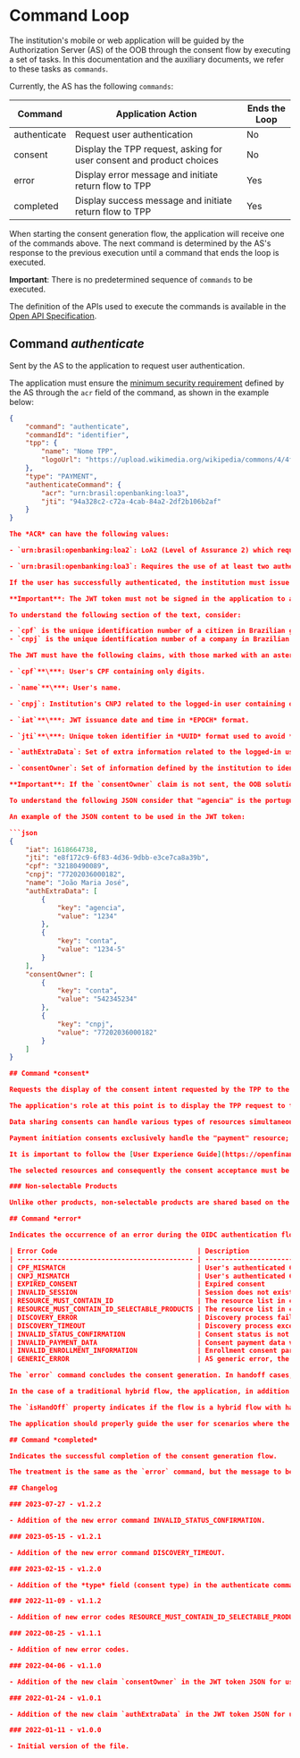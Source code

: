 # Command Loop

The institution's mobile or web application will be guided by the Authorization Server (AS) of the OOB through the consent flow by executing a set of tasks. In this documentation and the auxiliary documents, we refer to these tasks as `commands`.

Currently, the AS has the following `commands`:

| Command      | Application Action                                                              | Ends the Loop  |
| ------------ | --------------------------------------------------------------------------------| -------------- |
| authenticate | Request user authentication                                                     | No             |
| consent      | Display the TPP request, asking for user consent and product choices            | No             |
| error        | Display error message and initiate return flow to TPP                           | Yes            |
| completed    | Display success message and initiate return flow to TPP                         | Yes            |

When starting the consent generation flow, the application will receive one of the commands above. The next command is determined by the AS's response to the previous execution until a command that ends the loop is executed.

**Important**: There is no predetermined sequence of `commands` to be executed.

The definition of the APIs used to execute the commands is available in the [Open API Specification](./oas-webapp2as.yaml).

## Command *authenticate*

Sent by the AS to the application to request user authentication.

The application must ensure the [minimum security requirement](https://openfinancebrasil.atlassian.net/wiki/spaces/OF/pages/240648193/Seguran+a) defined by the AS through the `acr` field of the command, as shown in the example below:

```json
{
    "command": "authenticate",
    "commandId": "identifier",
    "tpp": {
        "name": "Nome TPP",
        "logoUrl": "https://upload.wikimedia.org/wikipedia/commons/4/4f/SVG_Logo.svg"
    },
    "type": "PAYMENT",
    "authenticateCommand": {
        "acr": "urn:brasil:openbanking:loa3",
        "jti": "94a328c2-c72a-4cab-84a2-2df2b106b2af"
    }
}

The *ACR* can have the following values:

- `urn:brasil:openbanking:loa2`: LoA2 (Level of Assurance 2) which requires the user to be authenticated with at least one authentication factor.

- `urn:brasil:openbanking:loa3`: Requires the use of at least two authentication factors.

If the user has successfully authenticated, the institution must issue a signed JWT token and send it to the AS through the API `PUT /app/commands/{id}/authentication`, where `id` is the `commandId` of the executed command.

**Important**: The JWT token must not be signed in the application to avoid exposing the private signing key. The public key used must be exposed via a URL containing the *JWKS* to be configured through the property [`customer/federationJwksUrl`](../deploy/oob-authorization-server/readme.md#customerfederationjwksurl).

To understand the following section of the text, consider:

- `cpf` is the unique identification number of a citizen in Brazilian government registers
- `cnpj` is the unique identification number of a company in Brazilian government registers

The JWT must have the following claims, with those marked with an asterisk being mandatory:

- `cpf`**\***: User's CPF containing only digits.

- `name`**\***: User's name.

- `cnpj`: Institution's CNPJ related to the logged-in user containing only digits.

- `iat`**\***: JWT issuance date and time in *EPOCH* format.

- `jti`**\***: Unique token identifier in *UUID* format used to avoid *replay-attacks*. It must be filled with the same value received from the AS in the command.

- `authExtraData`: Set of extra information related to the logged-in user represented by an array of key/value dictionaries with two mandatory fields, `key` and `value`. It should be used to send user credentials if the institution does not use *cpf* or *cnpj* for authentication.

- `consentOwner`: Set of information defined by the institution to identify the consent owner, such as agency, account, CPF, and/or CNPJ. It consists of an array of key/value dictionaries with two mandatory fields, `key` and `value`. This field is used for consent consultation via the [Backoffice API](../portal-backoffice/apis-backoffice/readme.md).

**Important**: If the `consentOwner` claim is not sent, the OOB solution will use the user's `cpf` and `cnpj` to define the consent owner.

To understand the following JSON consider that "agencia" is the portuguese term for bank's branch of an account holder, and "conta" is its account numeric identification. 

An example of the JSON content to be used in the JWT token:

```json
{
    "iat": 1618664738,
    "jti": "e8f172c9-6f83-4d36-9dbb-e3ce7ca8a39b",
    "cpf": "32180490089",
    "cnpj": "77202036000182",
    "name": "João Maria José",
    "authExtraData": [
        {
            "key": "agencia",
            "value": "1234"
        },
        {
            "key": "conta",
            "value": "1234-5"
        }
    ],
    "consentOwner": [
        {
            "key": "conta",
            "value": "542345234"
        },
        {
            "key": "cnpj",
            "value": "77202036000182"
        }
    ]
}

## Command *consent*

Requests the display of the consent intent requested by the TPP to the institution. The consent information is returned along with the command, in addition to the TPP's information, the institution's brand (for installations with multi-brand support), and, for data sharing consents, descriptive information of the permissions and types of resources requested.

The application's role at this point is to display the TPP request to the user and collect the user's consent in addition to the choice of selectable resources.

Data sharing consents can handle various types of resources simultaneously, and many of these types can be selectable resources. The selectable resources must be displayed for the user to choose whether or not to share each product.

Payment initiation consents exclusively handle the "payment" resource; this type of resource was internally created in the OOB to allow various products as financial sources for payments, decoupled from the exclusivity of using current/savings accounts. The "payment" resources have two extra properties to transmit the balance and the balance currency, allowing the application to display them to facilitate the user's choice of the financial source for the payment in question.

It is important to follow the [User Experience Guide](https://openfinancebrasil.atlassian.net/wiki/spaces/OF/pages/17378535/Guia+de+Experi+ncia+do+Usu+rio) of Open Finance Brazil at this stage.

The selected resources and consequently the consent acceptance must be sent to the AS through the API `PUT /app/command/{id}/consent`.

### Non-selectable Products

Unlike other products, non-selectable products are shared based on the permissions provided in the data-sharing consent. Therefore, during consent approval, they are not selected.

## Command *error*

Indicates the occurrence of an error during the OIDC authentication flow. The error is described in the command and can be known errors of the Open Finance Brazil process or unexpected errors as seen in the table below.

| Error Code                                   | Description                                                                                                 |
| -------------------------------------------- | ----------------------------------------------------------------------------------------------------------- |
| CPF_MISMATCH                                 | User's authenticated CPF differs from the one sent by the TPP in the consent intent                         |
| CNPJ_MISMATCH                                | User's authenticated CNPJ differs from the one sent by the TPP in the consent intent                        |
| EXPIRED_CONSENT                              | Expired consent                                                                                             |
| INVALID_SESSION                              | Session does not exist or expired due to the 10-minute timeout                                              |
| RESOURCE_MUST_CONTAIN_ID                     | The resource list in consent approval must contain at least one ID                                          |
| RESOURCE_MUST_CONTAIN_ID_SELECTABLE_PRODUCTS | The resource list in consent approval must contain at least one ID for each selectable product              |
| DISCOVERY_ERROR                              | Discovery process failure                                                                                   |
| DISCOVERY_TIMEOUT                            | Discovery process exceeded the timeout                                                                      |
| INVALID_STATUS_CONFIRMATION                  | Consent status is not valid for confirmation                                                                |
| INVALID_PAYMENT_DATA                         | Consent payment data validation failure                                                                     |
| INVALID_ENROLLMENT_INFORMATION               | Enrollment consent parameters selected by client are invalid                                                |
| GENERIC_ERROR                                | AS generic error, the `message` field contains the error description to be displayed to the user            |

The `error` command concludes the consent generation. In handoff cases, the application should only display the error message to the user and end the consent generation process. The page on the device that initiated the consent process will automatically return to the TPP informing the consent error reason.

In the case of a traditional hybrid flow, the application, in addition to displaying the error message, should also request the device's operating system to open the return URL sent in the command, ensuring that the TPP is informed of the error reason and resumes the flow as expected by the Open Finance Brazil User Experience Guide.

The `isHandOff` property indicates if the flow is a hybrid flow with handoff, and in cases where the value is `false`, the `redirectTo` property, when returned, contains the URL that should be opened in the device's operating system to return to the TPP.

The application should properly guide the user for scenarios where the `redirectTo` property is not present.

## Command *completed*

Indicates the successful completion of the consent generation flow.

The treatment is the same as the `error` command, but the message to be displayed to the user is the success of the consent. The return to the TPP should be handled as described in the `error`.

## Changelog

### 2023-07-27 - v1.2.2

- Addition of the new error command INVALID_STATUS_CONFIRMATION.

### 2023-05-15 - v1.2.1

- Addition of the new error command DISCOVERY_TIMEOUT.

### 2023-02-15 - v1.2.0

- Addition of the *type* field (consent type) in the authenticate command response.

### 2022-11-09 - v1.1.2

- Addition of new error codes RESOURCE_MUST_CONTAIN_ID_SELECTABLE_PRODUCTS.

### 2022-08-25 - v1.1.1

- Addition of new error codes.

### 2022-04-06 - v1.1.0

- Addition of the new claim `consentOwner` in the JWT token JSON for use in the authenticate command.

### 2022-01-24 - v1.0.1

- Addition of the new claim `authExtraData` in the JWT token JSON for use in the authenticate command.

### 2022-01-11 - v1.0.0

- Initial version of the file.


